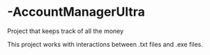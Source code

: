 # -AccountManagerUltra
Project that keeps track of all the money

This project works with interactions between .txt files and .exe files.
